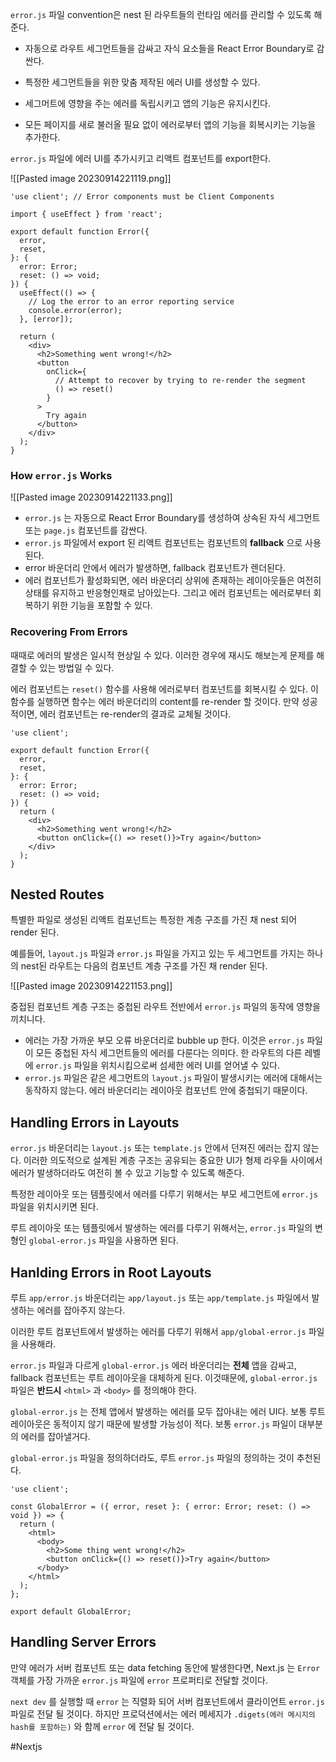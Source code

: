 `error.js` 파일 convention은 nest 된 라우트들의 런타임 에러를 관리할 수 있도록 해준다.

- 자동으로 라우트 세그먼트들을 감싸고 자식 요소들을 React Error Boundary로 감싼다.
    
- 특정한 세그먼트들을 위한 맞춤 제작된 에러 UI를 생성할 수 있다.
    
- 세그머트에 영향을 주는 에러를 독립시키고 앱의 기능은 유지시킨다.
    
- 모든 페이지를 새로 불러올 필요 없이 에러로부터 앱의 기능을 회복시키는 기능을 추가한다.
    

`error.js` 파일에 에러 UI를 추가시키고 리액트 컴포넌트를 export한다.

![[Pasted image 20230914221119.png]]

```tsx
'use client'; // Error components must be Client Components
 
import { useEffect } from 'react';
 
export default function Error({
  error,
  reset,
}: {
  error: Error;
  reset: () => void;
}) {
  useEffect(() => {
    // Log the error to an error reporting service
    console.error(error);
  }, [error]);
 
  return (
    <div>
      <h2>Something went wrong!</h2>
      <button
        onClick={
          // Attempt to recover by trying to re-render the segment
          () => reset()
        }
      >
        Try again
      </button>
    </div>
  );
}
```

### How `error.js` Works

![[Pasted image 20230914221133.png]]

- `error.js` 는 자동으로 React Error Boundary를 생성하여 상속된 자식 세그먼트 또는 `page.js` 컴포넌트를 감싼다.
- `error.js` 파일에서 export 된 리액트 컴포넌트는 컴포넌트의 **fallback** 으로 사용된다.
- error 바운더리 안에서 에러가 발생하면, fallback 컴포넌트가 렌더된다.
- 에러 컴포넌트가 활성화되면, 에러 바운더리 상위에 존재하는 레이아웃들은 여전히 상태를 유지하고 반응형인채로 남아있는다. 그리고 에러 컴포넌트는 에러로부터 회복하기 위한 기능을 포함할 수 있다.

### Recovering From Errors

때때로 에러의 발생은 일시적 현상일 수 있다. 이러한 경우에 재시도 해보는게 문제를 해결할 수 있는 방법일 수 있다.

에러 컴포넌트는 `reset()` 함수를 사용해 에러로부터 컴포넌트를 회복시킬 수 있다. 이 함수를 실행하면 함수는 에러 바운더리의 content를 re-render 할 것이다. 만약 성공적이면, 에러 컴포넌트는 re-render의 결과로 교체될 것이다.

```tsx
'use client';
 
export default function Error({
  error,
  reset,
}: {
  error: Error;
  reset: () => void;
}) {
  return (
    <div>
      <h2>Something went wrong!</h2>
      <button onClick={() => reset()}>Try again</button>
    </div>
  );
}
```

## Nested Routes

특별한 파일로 생성된 리액트 컴포넌트는 특정한 계층 구조를 가진 채 nest 되어 render 된다.

예를들어, `layout.js` 파일과 `error.js` 파일을 가지고 있는 두 세그먼트를 가지는 하나의 nest된 라우트는 다음의 컴포넌트 계층 구조를 가진 채 render 된다.

![[Pasted image 20230914221153.png]]

중접된 컴포넌트 계층 구조는 중첩된 라우트 전반에서 `error.js` 파일의 동작에 영향을 끼치니다.

- 에러는 가장 가까운 부모 오류 바운더리로 bubble up 한다. 이것은 `error.js` 파일이 모든 중첩된 자식 세그먼트들의 에러를 다룬다는 의미다. 한 라우트의 다른 레벨에 `error.js` 파일을 위치시킴으로써 섬세한 에러 UI를 얻어낼 수 있다.
- `error.js` 파일은 같은 세그먼트의 `layout.js` 파일이 발생시키는 에러에 대해서는 동작하지 않는다. 에러 바운더리는 레이아웃 컴포넌트 안에 중첩되기 때문이다.

## Handling Errors in Layouts

`error.js` 바운더리는 `layout.js` 또는 `template.js` 안에서 던져진 에러는 잡지 않는다. 이러한 의도적으로 설계된 계층 구조는 공유되는 중요한 UI가 형제 라우들 사이에서 에러가 발생하더라도 여전히 볼 수 있고 기능할 수 있도록 해준다.

특정한 레이아웃 또는 템플릿에서 에러를 다루기 위해서는 부모 세그먼트에 `error.js` 파일을 위치시키면 된다.

루트 레이아웃 또는 템플릿에서 발생하는 에러를 다루기 위해서는, `error.js` 파일의 변형인 `global-error.js` 파일을 사용하면 된다.

## Hanlding Errors in Root Layouts

루트 `app/error.js` 바운더리는 `app/layout.js` 또는 `app/template.js` 파일에서 발생하는 에러를 잡아주지 않는다.

이러한 루트 컴포넌트에서 발생하는 에러를 다루기 위해서 `app/global-error.js` 파일을 사용해라.

`error.js` 파일과 다르게 `global-error.js` 에러 바운더리는 **전체** 앱을 감싸고, fallback 컴포넌트는 루트 레이아웃을 대체하게 된다. 이것때문에, `global-error.js` 파일은 **반드시** `<html>` 과 `<body>` 를 정의해야 한다.

`global-error.js` 는 전체 앱에서 발생하는 에러를 모두 잡아내는 에러 UI다. 보통 루트 레이아웃은 동적이지 않기 때문에 발생할 가능성이 적다. 보통 `error.js` 파일이 대부분의 에러를 잡아낼거다.

`global-error.js` 파일을 정의하더라도, 루트 `error.js` 파일의 정의하는 것이 추천된다.

```tsx
'use client';

const GlobalError = ({ error, reset }: { error: Error; reset: () => void }) => {
  return (
    <html>
      <body>
        <h2>Some thing went wrong!</h2>
        <button onClick={() => reset()}>Try again</button>
      </body>
    </html>
  );
};

export default GlobalError;
```

## Handling Server Errors

만약 에러가 서버 컴포넌트 또는 data fetching 동안에 발생한다면, Next.js 는 `Error` 객체를 가장 가까운 `error.js` 파일에 `error` 프로퍼티로 전달할 것이다.

`next dev` 를 실행할 때 `error` 는 직렬화 되어 서버 컴포넌트에서 클라이언트 `error.js` 파일로 전달 될 것이다. 하지만 프로덕션에서는 에러 메세지가 `.digets(에러 메시지의 hash를 포함하는)` 와 함께 `error` 에 전달 될 것이다.

#Nextjs 